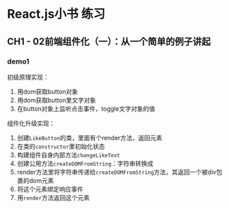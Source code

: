 # React.js小书 练习

## CH1 - 02前端组件化（一）：从一个简单的例子讲起

### demo1

初级原理实现：
  1. 用dom获取button对象
  2. 用dom获取button里文字对象
  3. 在button对象上监听点击事件，toggle文字对象的值

组件化升级实现：
  1. 创建`LikeButton`的类，里面有个render方法，返回元素
  2. 在类的`constructor`里初始化状态
  3. 构建组件自身内部方法`changeLikeText`
  4. 创建公用方法`createDOMFromString`：字符串转换成
  5. render方法里将字符串传递给`createDOMFromString`方法，其返回一个被div包裹的dom元素
  6. 将这个元素绑定响应事件
  6. 用`render`方法返回这个元素